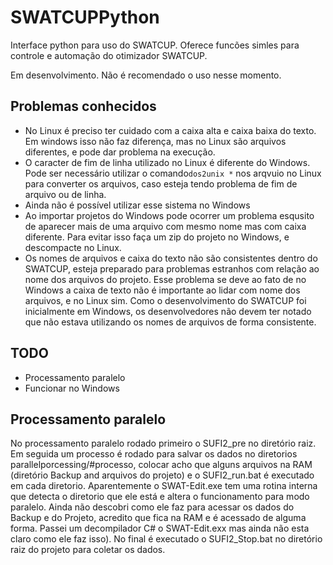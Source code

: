 # SWATCUPPython

Interface python para uso do SWATCUP. Oferece funcões simles para controle e 
automação do otimizador SWATCUP.

Em desenvolvimento. Não é recomendado o uso nesse momento.

## Problemas conhecidos
- No Linux é preciso ter cuidado com a caixa alta e caixa baixa do texto. Em windows 
isso não faz diferença, mas no Linux são arquivos diferentes, e pode dar problema
na execução. 
- O caracter de fim de linha utilizado no Linux é diferente do Windows.
Pode ser necessário utilizar o comando```dos2unix *``` nos arqvuio no Linux para converter
os arquivos, caso esteja tendo problema de fim de arquivo ou de linha.
- Ainda não é possível utilizar esse sistema no Windows
- Ao importar projetos do Windows pode ocorrer um problema esqusito de aparecer mais de 
uma arquivo com mesmo nome mas com caixa diferente. Para evitar isso faça um zip
do projeto no Windows, e descompacte no Linux. 
- Os nomes de arquivos e caixa do texto não são consistentes dentro do SWATCUP, esteja
preparado para problemas estranhos com relação ao nome dos arquivos do projeto. Esse
problema se deve ao fato de no Windows a caixa de texto não é importante ao lidar com
nome dos arquivos, e no Linux sim. Como o desenvolvimento do SWATCUP foi inicialmente
em Windows, os desenvolvedores não devem ter notado que não estava utilizando os 
nomes de arquivos de forma consistente.


## TODO
- Processamento paralelo
- Funcionar no Windows


## Processamento paralelo
No processamento paralelo rodado primeiro o SUFI2_pre no diretório raiz. Em seguida 
um processo é rodado para salvar os dados no diretorios parallelporcessing/#processo, colocar acho
que alguns arquivos na RAM (diretório Backup and arquivos do projeto) e o SUFI2_run.bat
é executado em cada diretorio. Aparentemente o SWAT-Edit.exe tem uma rotina interna
que detecta o diretorio que ele está e altera o funcionamento para modo paralelo.
Ainda não descobri como ele faz para acessar os dados do Backup e do Projeto, acredito
que fica na RAM e é acessado de alguma forma. Passei um decompilador C# o SWAT-Edit.exx
mas ainda não esta claro como ele faz isso). No final é executado o SUFI2_Stop.bat no 
diretório raiz do projeto para coletar os dados.